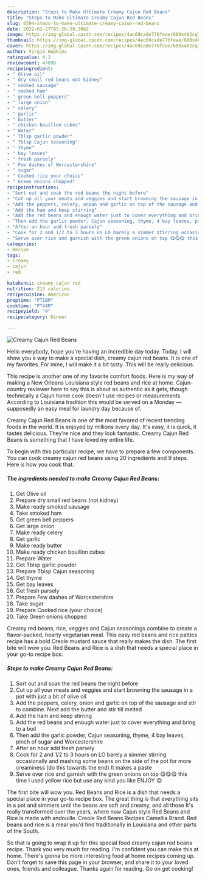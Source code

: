 ```yaml
---
description: "Steps to Make Ultimate Creamy Cajun Red Beans"
title: "Steps to Make Ultimate Creamy Cajun Red Beans"
slug: 6594-steps-to-make-ultimate-creamy-cajun-red-beans
date: 2022-02-27T05:26:39.306Z
image: https://img-global.cpcdn.com/recipes/4ac69cade776feae/680x482cq70/creamy-cajun-red-beans-recipe-main-photo.jpg
thumbnail: https://img-global.cpcdn.com/recipes/4ac69cade776feae/680x482cq70/creamy-cajun-red-beans-recipe-main-photo.jpg
cover: https://img-global.cpcdn.com/recipes/4ac69cade776feae/680x482cq70/creamy-cajun-red-beans-recipe-main-photo.jpg
author: Virgie Hopkins
ratingvalue: 4.3
reviewcount: 47096
recipeingredient:
- " Olive oil"
- " dry small red beans not kidney"
- " smoked sausage"
- " smoked ham"
- " green bell peppers"
- " large onion"
- " celery"
- " garlic"
- " butter"
- " chicken bouillon cubes"
- " Water"
- " Tblsp garlic powder"
- " Tblsp Cajun seasoning"
- " thyme"
- " bay leaves"
- " fresh parsely"
- " Few dashes of Worcestershire"
- " sugar"
- " Cooked rice your choice"
- " Green onions chopped"
recipeinstructions:
- "Sort out and soak the red beans the night before"
- "Cut up all your meats and veggies and start browning the sausage in a pot with just a bit of olive oil"
- "Add the peppers, celery, onion and garlic on top of the sausage and stir to combine. Next add the butter and stir till melted"
- "Add the ham and keep stirring"
- "Add the red beans and enough water just to cover everything and bring to a boil"
- "Then add the garlic powder, Cajun seasoning, thyme, 4 bay leaves, pinch of sugar and Worcestershire"
- "After an hour add fresh parsely"
- "Cook for 2 and 1/2 to 3 hours on LO barely a simmer stirring occasionally and mashing some beans on the side of the pot for more creaminess (do this towards the end) It makes a paste"
- "Serve over rice and garnish with the green onions on top 😋😋😋 this time I used yellow rice but use any kind you like ENJOY 😊"
categories:
- Recipe
tags:
- creamy
- cajun
- red

katakunci: creamy cajun red 
nutrition: 213 calories
recipecuisine: American
preptime: "PT18M"
cooktime: "PT44M"
recipeyield: "4"
recipecategory: Dinner

---
```



![Creamy Cajun Red Beans](https://img-global.cpcdn.com/recipes/4ac69cade776feae/680x482cq70/creamy-cajun-red-beans-recipe-main-photo.jpg)

Hello everybody, hope you're having an incredible day today. Today, I will show you a way to make a special dish, creamy cajun red beans. It is one of my favorites. For mine, I will make it a bit tasty. This will be really delicious.

This recipe is another one of my favorite comfort foods. Here is my way of making a New Orleans Louisiana style red beans and rice at home. Cajun-country reviewer here to say this is about as authentic as it gets, though technically a Cajun home cook doesn&#39;t use recipes or measurements. According to Louisiana tradition this would be served on a Monday — supposedly an easy meal for laundry day because of.

Creamy Cajun Red Beans is one of the most favored of recent trending foods in the world. It is enjoyed by millions every day. It's easy, it is quick, it tastes delicious. They're nice and they look fantastic. Creamy Cajun Red Beans is something that I have loved my entire life.


To begin with this particular recipe, we have to prepare a few components. You can cook creamy cajun red beans using 20 ingredients and 9 steps. Here is how you cook that.

<!--inarticleads1-->

##### The ingredients needed to make Creamy Cajun Red Beans:

1. Get  Olive oil
1. Prepare  dry small red beans (not kidney)
1. Make ready  smoked sausage
1. Take  smoked ham
1. Get  green bell peppers
1. Get  large onion
1. Make ready  celery
1. Get  garlic
1. Make ready  butter
1. Make ready  chicken bouillon cubes
1. Prepare  Water
1. Get  Tblsp garlic powder
1. Prepare  Tblsp Cajun seasoning
1. Get  thyme
1. Get  bay leaves
1. Get  fresh parsely
1. Prepare  Few dashes of Worcestershire
1. Take  sugar
1. Prepare  Cooked rice (your choice)
1. Take  Green onions chopped


Creamy red beans, rice, veggies and Cajun seasonings combine to create a flavor-packed, hearty vegetarian meal. This easy red beans and rice patties recipe has a bold Creole mustard sauce that really makes the dish. The first bite will wow you. Red Beans and Rice is a dish that needs a special place in your go-to recipe box. 

<!--inarticleads2-->

##### Steps to make Creamy Cajun Red Beans:

1. Sort out and soak the red beans the night before
1. Cut up all your meats and veggies and start browning the sausage in a pot with just a bit of olive oil
1. Add the peppers, celery, onion and garlic on top of the sausage and stir to combine. Next add the butter and stir till melted
1. Add the ham and keep stirring
1. Add the red beans and enough water just to cover everything and bring to a boil
1. Then add the garlic powder, Cajun seasoning, thyme, 4 bay leaves, pinch of sugar and Worcestershire
1. After an hour add fresh parsely
1. Cook for 2 and 1/2 to 3 hours on LO barely a simmer stirring occasionally and mashing some beans on the side of the pot for more creaminess (do this towards the end) It makes a paste
1. Serve over rice and garnish with the green onions on top 😋😋😋 this time I used yellow rice but use any kind you like ENJOY 😊


The first bite will wow you. Red Beans and Rice is a dish that needs a special place in your go-to recipe box. The great thing is that everything sits in a pot and simmers until the beans are soft and creamy, and all those It&#39;s really transformed over the years, where now Cajun style Red Beans and Rice is made with andouille. Creole Red Beans Recipes Camellia Brand. Red beans and rice is a meal you&#39;d find traditionally in Louisiana and other parts of the South. 

So that is going to wrap it up for this special food creamy cajun red beans recipe. Thank you very much for reading. I'm confident you can make this at home. There's gonna be more interesting food at home recipes coming up. Don't forget to save this page in your browser, and share it to your loved ones, friends and colleague. Thanks again for reading. Go on get cooking!
